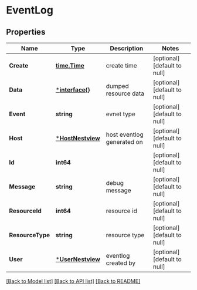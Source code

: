 # EventLog

## Properties
Name | Type | Description | Notes
------------ | ------------- | ------------- | -------------
**Create** | [**time.Time**](time.Time.md) | create time | [optional] [default to null]
**Data** | [***interface{}**](interface{}.md) | dumped resource data | [optional] [default to null]
**Event** | **string** | evnet type | [optional] [default to null]
**Host** | [***HostNestview**](Host_Nestview.md) | host eventlog generated on | [optional] [default to null]
**Id** | **int64** |  | [optional] [default to null]
**Message** | **string** | debug message | [optional] [default to null]
**ResourceId** | **int64** | resource id | [optional] [default to null]
**ResourceType** | **string** | resource type | [optional] [default to null]
**User** | [***UserNestview**](User_Nestview.md) | eventlog created by | [optional] [default to null]

[[Back to Model list]](../README.md#documentation-for-models) [[Back to API list]](../README.md#documentation-for-api-endpoints) [[Back to README]](../README.md)



